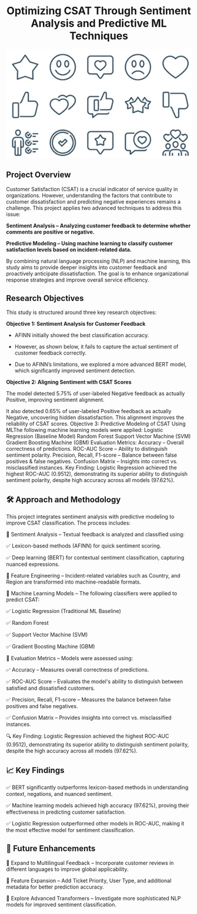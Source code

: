 # <div align="center"> Optimizing CSAT Through Sentiment Analysis and Predictive ML Techniques</div>

<div align="center"><img src="images/image.png" alt="Intro" /></div>

## Project Overview

Customer Satisfaction (CSAT) is a crucial indicator of service quality in organizations. However, understanding the factors that contribute to customer dissatisfaction and predicting negative experiences remains a challenge. This project applies two advanced techniques to address this issue:

**Sentiment Analysis – Analyzing customer feedback to determine whether comments are positive or negative.**
   
**Predictive Modeling – Using machine learning to classify customer satisfaction levels based on incident-related data.**
   
By combining natural language processing (NLP) and machine learning, this study aims to provide deeper insights into customer feedback and proactively anticipate dissatisfaction. The goal is to enhance organizational response strategies and improve overall service efficiency.

## Research Objectives

This study is structured around three key research objectives:

**Objective 1: Sentiment Analysis for Customer Feedback**

- AFINN initially showed the best classification accuracy.
  
- However, as shown below, it fails to capture the actual sentiment of customer feedback correctly.
  
- Due to AFINN’s limitations, we explored a more advanced BERT model, which significantly improved sentiment detection.
  
**Objective 2: Aligning Sentiment with CSAT Scores**

The model detected 5.75% of user-labeled Negative feedback as actually Positive, improving sentiment alignment.

It also detected 0.65% of user-labeled Positive feedback as actually Negative, uncovering hidden dissatisfaction.
This alignment improves the reliability of CSAT scores.
Objective 3: Predictive Modeling of CSAT Using MLThe following machine learning models were applied:
Logistic Regression (Baseline Model)
Random Forest
Support Vector Machine (SVM)
Gradient Boosting Machine (GBM)
Evaluation Metrics:
Accuracy – Overall correctness of predictions.
ROC-AUC Score – Ability to distinguish sentiment polarity.
Precision, Recall, F1-score – Balance between false positives & false negatives.
Confusion Matrix – Insights into correct vs. misclassified instances.
Key Finding:
Logistic Regression achieved the highest ROC-AUC (0.9512), demonstrating its superior ability to distinguish sentiment polarity, despite high accuracy across all models (97.62%).



## 🛠 Approach and Methodology

This project integrates sentiment analysis with predictive modeling to improve CSAT classification. The process includes:

📌 Sentiment Analysis – Textual feedback is analyzed and classified using:

✅ Lexicon-based methods (AFINN) for quick sentiment scoring.

✅ Deep learning (BERT) for contextual sentiment classification, capturing nuanced expressions.

📌 Feature Engineering – Incident-related variables such as Country, and Region are transformed into machine-readable formats.

📌 Machine Learning Models – The following classifiers were applied to predict CSAT:

✅ Logistic Regression (Traditional ML Baseline)

✅ Random Forest

✅ Support Vector Machine (SVM)

✅ Gradient Boosting Machine (GBM)

📌 Evaluation Metrics – Models were assessed using:

✅ Accuracy – Measures overall correctness of predictions.

✅ ROC-AUC Score – Evaluates the model's ability to distinguish between satisfied and dissatisfied customers.

✅ Precision, Recall, F1-score – Measures the balance between false positives and false negatives.

✅ Confusion Matrix – Provides insights into correct vs. misclassified instances.

🔍 Key Finding: Logistic Regression achieved the highest ROC-AUC (0.9512), demonstrating its superior ability to distinguish sentiment polarity, despite the high accuracy across all models (97.62%).


## 📈 Key Findings

✅ BERT significantly outperforms lexicon-based methods in understanding context, negations, and nuanced sentiment.

✅ Machine learning models achieved high accuracy (97.62%), proving their effectiveness in predicting customer satisfaction.

✅ Logistic Regression outperformed other models in ROC-AUC, making it the most effective model for sentiment classification.

## 🔮 Future Enhancements

🚀 Expand to Multilingual Feedback – Incorporate customer reviews in different languages to improve global applicability.

🚀 Feature Expansion – Add Ticket Priority, User Type, and additional metadata for better prediction accuracy.

🚀 Explore Advanced Transformers – Investigate more sophisticated NLP models for improved sentiment classification.
